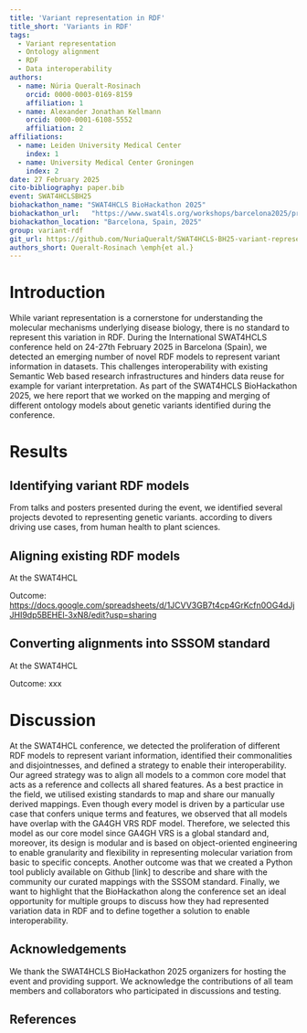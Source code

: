 ```yaml
---
title: 'Variant representation in RDF'
title_short: 'Variants in RDF'
tags:
  - Variant representation
  - Ontology alignment
  - RDF
  - Data interoperability
authors:
  - name: Núria Queralt-Rosinach
    orcid: 0000-0003-0169-8159
    affiliation: 1
  - name: Alexander Jonathan Kellmann
    orcid: 0000-0001-6108-5552
    affiliation: 2
affiliations:
  - name: Leiden University Medical Center
    index: 1
  - name: University Medical Center Groningen
    index: 2
date: 27 February 2025
cito-bibliography: paper.bib
event: SWAT4HCLSBH25
biohackathon_name: "SWAT4HCLS BioHackathon 2025"
biohackathon_url:   "https://www.swat4ls.org/workshops/barcelona2025/programme/swat4hcls-2025-biohackathon/"
biohackathon_location: "Barcelona, Spain, 2025"
group: variant-rdf
git_url: https://github.com/NuriaQueralt/SWAT4HCLS-BH25-variant-representation-in-rdf
authors_short: Queralt-Rosinach \emph{et al.}
---
```


# Introduction
While variant representation is a cornerstone for understanding the molecular mechanisms underlying disease biology, there is no standard to represent this variation in RDF. During the International SWAT4HCLS conference held on 24-27th February 2025 in Barcelona (Spain), we detected an emerging number of novel RDF models to represent variant information in datasets. This challenges interoperability with existing Semantic Web based research infrastructures and hinders data reuse for example for variant interpretation. As part of the SWAT4HCLS BioHackathon 2025, we here report that we worked on the mapping and merging of different ontology models about genetic variants identified during the conference.

# Results
## Identifying variant RDF models
From talks and posters presented during the event, we identified several projects devoted to representing genetic variants.  according to divers driving use cases, from human health to plant sciences. 

## Aligning existing RDF models 
At the SWAT4HCL

Outcome: https://docs.google.com/spreadsheets/d/1JCVV3GB7t4cp4GrKcfn0OG4dJjJHI9dp5BEHEl-3xN8/edit?usp=sharing

## Converting alignments into SSSOM standard 
At the SWAT4HCL

Outcome: xxx

# Discussion
At the SWAT4HCL conference, we detected the proliferation of different RDF models to represent variant information, identified their commonalities and disjointnesses, and defined a strategy to enable their interoperability. Our agreed strategy was to align all models to a common core model that acts as a reference and collects all shared features. As a best practice in the field, we utilised existing standards to map and share our manually derived mappings. Even though every model is driven by a particular use case that confers unique terms and features, we observed that all models have overlap with the GA4GH VRS RDF model. Therefore, we selected this model as our core model since GA4GH VRS is a global standard and, moreover, its design is modular and is based on object-oriented engineering to enable granularity and flexibility in representing molecular variation from basic to specific concepts. Another outcome was that we created a Python tool publicly available on Github [link] to describe and share with the community our curated mappings with the SSSOM standard. Finally, we want to highlight that the BioHackathon along the conference set an ideal opportunity for multiple groups to discuss how they had represented variation data in RDF and to define together a solution to enable interoperability.

## Acknowledgements
We thank the SWAT4HCLS BioHackathon 2025 organizers for hosting the event and providing support. We acknowledge the contributions of all team members and collaborators who participated in discussions and testing.

## References
